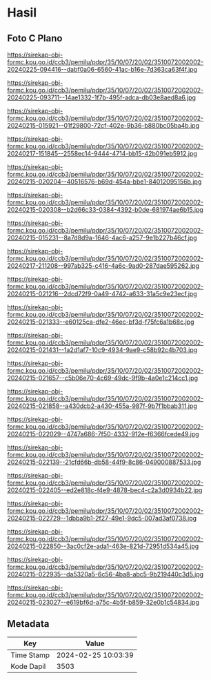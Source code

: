 # Hasil

## Foto C Plano

https://sirekap-obj-formc.kpu.go.id/ccb3/pemilu/pdpr/35/10/07/20/02/3510072002002-20240225-094416--dabf0a06-6560-41ac-b16e-7d363ca63f4f.jpg

https://sirekap-obj-formc.kpu.go.id/ccb3/pemilu/pdpr/35/10/07/20/02/3510072002002-20240225-093711--14ae1332-1f7b-495f-adca-db03e8aed8a6.jpg

https://sirekap-obj-formc.kpu.go.id/ccb3/pemilu/pdpr/35/10/07/20/02/3510072002002-20240215-015921--01f29800-72cf-402e-9b36-b880bc05ba4b.jpg

https://sirekap-obj-formc.kpu.go.id/ccb3/pemilu/pdpr/35/10/07/20/02/3510072002002-20240217-151845--2558ec14-9444-4714-bb15-42b091eb5912.jpg

https://sirekap-obj-formc.kpu.go.id/ccb3/pemilu/pdpr/35/10/07/20/02/3510072002002-20240215-020204--40516576-b69d-454a-bbe1-84012095156b.jpg

https://sirekap-obj-formc.kpu.go.id/ccb3/pemilu/pdpr/35/10/07/20/02/3510072002002-20240215-020308--b2d66c33-0384-4392-b0de-681974ae6b15.jpg

https://sirekap-obj-formc.kpu.go.id/ccb3/pemilu/pdpr/35/10/07/20/02/3510072002002-20240215-015231--8a7d8d9a-1646-4ac6-a257-9e1b227b46cf.jpg

https://sirekap-obj-formc.kpu.go.id/ccb3/pemilu/pdpr/35/10/07/20/02/3510072002002-20240217-211208--997ab325-c416-4a6c-9ad0-287dae595262.jpg

https://sirekap-obj-formc.kpu.go.id/ccb3/pemilu/pdpr/35/10/07/20/02/3510072002002-20240215-021216--2dcd72f9-0a49-4742-a633-31a5c9e23ecf.jpg

https://sirekap-obj-formc.kpu.go.id/ccb3/pemilu/pdpr/35/10/07/20/02/3510072002002-20240215-021333--e60125ca-dfe2-46ec-bf3d-f75fc6a1b68c.jpg

https://sirekap-obj-formc.kpu.go.id/ccb3/pemilu/pdpr/35/10/07/20/02/3510072002002-20240215-021431--1a2d1af7-10c9-4934-9ae9-c58b92c4b703.jpg

https://sirekap-obj-formc.kpu.go.id/ccb3/pemilu/pdpr/35/10/07/20/02/3510072002002-20240215-021657--c5b06e70-4c69-49dc-9f9b-4a0e1c214cc1.jpg

https://sirekap-obj-formc.kpu.go.id/ccb3/pemilu/pdpr/35/10/07/20/02/3510072002002-20240215-021858--a430dcb2-a430-455a-987f-9b7f1bbab311.jpg

https://sirekap-obj-formc.kpu.go.id/ccb3/pemilu/pdpr/35/10/07/20/02/3510072002002-20240215-022029--4747a686-7f50-4332-912e-f6366fcede49.jpg

https://sirekap-obj-formc.kpu.go.id/ccb3/pemilu/pdpr/35/10/07/20/02/3510072002002-20240215-022139--21cfd66b-db58-44f9-8c86-049000887533.jpg

https://sirekap-obj-formc.kpu.go.id/ccb3/pemilu/pdpr/35/10/07/20/02/3510072002002-20240215-022405--ed2e818c-f4e9-4878-bec4-c2a3d0934b22.jpg

https://sirekap-obj-formc.kpu.go.id/ccb3/pemilu/pdpr/35/10/07/20/02/3510072002002-20240215-022729--1dbba9b1-2f27-49e1-9dc5-007ad3af0738.jpg

https://sirekap-obj-formc.kpu.go.id/ccb3/pemilu/pdpr/35/10/07/20/02/3510072002002-20240215-022850--3ac0cf2e-ada1-463e-821d-72951d534a45.jpg

https://sirekap-obj-formc.kpu.go.id/ccb3/pemilu/pdpr/35/10/07/20/02/3510072002002-20240215-022935--da5320a5-6c56-4ba8-abc5-9b219440c3d5.jpg

https://sirekap-obj-formc.kpu.go.id/ccb3/pemilu/pdpr/35/10/07/20/02/3510072002002-20240215-023027--e619bf6d-a75c-4b5f-b859-32e0b1c54834.jpg


## Metadata

| Key        | Value               |
| ---------- | ------------------- |
| Time Stamp | 2024-02-25 10:03:39 |
| Kode Dapil | 3503                |



